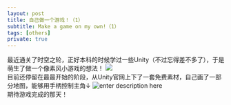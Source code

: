 ```yaml
---
layout: post
title: 自己做一个游戏！（1）
subtitle: Make a game on my own!（1）
tags: [others]
private: true
---
```



最近通关了时空之轮，正好本科的时候学过一些Unity（不过忘得差不多了），于是萌生了做一个像素风小游戏的想法！
![](./images/end_1.png)
<br>
目前还停留在最最开始的阶段，从Unity官网上下了一套免费素材，自己画了一部分地图，能够用手柄控制主角↓
![enter description here](./images/games2.jpg)
<br>
期待游戏完成的那天！